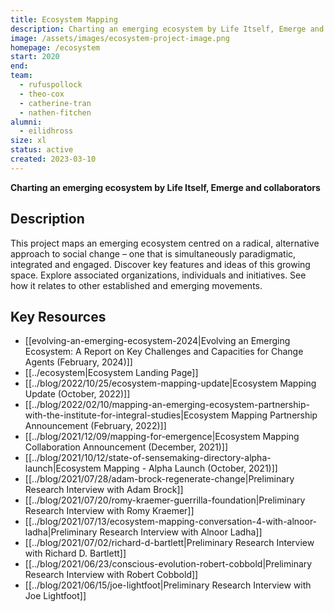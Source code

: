 ```yaml
---
title: Ecosystem Mapping
description: Charting an emerging ecosystem by Life Itself, Emerge and collaborators. This project maps an emerging ecosystem centred on a radical, alternative approach to social change – one that is simultaneously paradigmatic, integrated and engaged.
image: /assets/images/ecosystem-project-image.png
homepage: /ecosystem
start: 2020
end: 
team:
  - rufuspollock
  - theo-cox
  - catherine-tran
  - nathen-fitchen
alumni:
  - eilidhross
size: xl
status: active
created: 2023-03-10
---
```


**Charting an emerging ecosystem by Life Itself, Emerge and collaborators**

## Description

This project maps an emerging ecosystem centred on a radical, alternative approach to social change – one that is simultaneously paradigmatic, integrated and engaged. Discover key features and ideas of this growing space. Explore associated organizations, individuals and initiatives. See how it relates to other established and emerging movements.

## Key Resources

- [[evolving-an-emerging-ecosystem-2024|Evolving an Emerging Ecosystem: A Report on Key Challenges and Capacities for Change Agents (February, 2024)]]
- [[../ecosystem|Ecosystem Landing Page]]
- [[../blog/2022/10/25/ecosystem-mapping-update|Ecosystem Mapping Update (October, 2022)]]
- [[../blog/2022/02/10/mapping-an-emerging-ecosystem-partnership-with-the-institute-for-integral-studies|Ecosystem Mapping Partnership Announcement (February, 2022)]]
- [[../blog/2021/12/09/mapping-for-emergence|Ecosystem Mapping Collaboration Announcement (December, 2021)]]
- [[../blog/2021/10/12/state-of-sensemaking-directory-alpha-launch|Ecosystem Mapping - Alpha Launch (October, 2021)]]
- [[../blog/2021/07/28/adam-brock-regenerate-change|Preliminary Research Interview with Adam Brock]]
- [[../blog/2021/07/20/romy-kraemer-guerrilla-foundation|Preliminary Research Interview with Romy Kraemer]]
- [[../blog/2021/07/13/ecosystem-mapping-conversation-4-with-alnoor-ladha|Preliminary Research Interview with Alnoor Ladha]]
- [[../blog/2021/07/02/richard-d-bartlett|Preliminary Research Interview with Richard D. Bartlett]]
- [[../blog/2021/06/23/conscious-evolution-robert-cobbold|Preliminary Research Interview with Robert Cobbold]]
- [[../blog/2021/06/15/joe-lightfoot|Preliminary Research Interview with Joe Lightfoot]]

